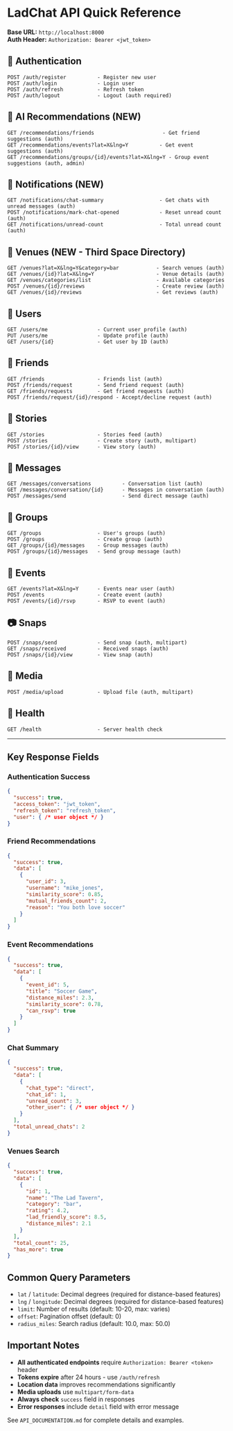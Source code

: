 # LadChat API Quick Reference

**Base URL:** `http://localhost:8000`  
**Auth Header:** `Authorization: Bearer <jwt_token>`

## 🔐 Authentication
```
POST /auth/register          - Register new user
POST /auth/login             - Login user  
POST /auth/refresh           - Refresh token
POST /auth/logout            - Logout (auth required)
```

## 🤖 AI Recommendations (NEW)
```
GET /recommendations/friends                      - Get friend suggestions (auth)
GET /recommendations/events?lat=X&lng=Y          - Get event suggestions (auth)
GET /recommendations/groups/{id}/events?lat=X&lng=Y - Group event suggestions (auth, admin)
```

## 🔔 Notifications (NEW)
```
GET /notifications/chat-summary                  - Get chats with unread messages (auth)
POST /notifications/mark-chat-opened             - Reset unread count (auth)
GET /notifications/unread-count                  - Total unread count (auth)
```

## 📍 Venues (NEW - Third Space Directory)
```
GET /venues?lat=X&lng=Y&category=bar            - Search venues (auth)
GET /venues/{id}?lat=X&lng=Y                    - Venue details (auth)
GET /venues/categories/list                     - Available categories
POST /venues/{id}/reviews                       - Create review (auth)
GET /venues/{id}/reviews                        - Get reviews (auth)
```

## 👤 Users
```
GET /users/me                - Current user profile (auth)
PUT /users/me                - Update profile (auth)
GET /users/{id}              - Get user by ID (auth)
```

## 👥 Friends
```
GET /friends                 - Friends list (auth)
POST /friends/request        - Send friend request (auth)
GET /friends/requests        - Get friend requests (auth)
POST /friends/request/{id}/respond - Accept/decline request (auth)
```

## 📱 Stories
```
GET /stories                 - Stories feed (auth)
POST /stories                - Create story (auth, multipart)
POST /stories/{id}/view      - View story (auth)
```

## 📨 Messages
```
GET /messages/conversations          - Conversation list (auth)
GET /messages/conversation/{id}      - Messages in conversation (auth)
POST /messages/send                  - Send direct message (auth)
```

## 👥 Groups
```
GET /groups                  - User's groups (auth)
POST /groups                 - Create group (auth)
GET /groups/{id}/messages    - Group messages (auth)
POST /groups/{id}/messages   - Send group message (auth)
```

## 🎯 Events
```
GET /events?lat=X&lng=Y      - Events near user (auth)
POST /events                 - Create event (auth)
POST /events/{id}/rsvp       - RSVP to event (auth)
```

## 📷 Snaps
```
POST /snaps/send             - Send snap (auth, multipart)
GET /snaps/received          - Received snaps (auth)
POST /snaps/{id}/view        - View snap (auth)
```

## 📂 Media
```
POST /media/upload           - Upload file (auth, multipart)
```

## 🏥 Health
```
GET /health                  - Server health check
```

---

## Key Response Fields

### Authentication Success
```json
{
  "success": true,
  "access_token": "jwt_token",
  "refresh_token": "refresh_token", 
  "user": { /* user object */ }
}
```

### Friend Recommendations
```json
{
  "success": true,
  "data": [
    {
      "user_id": 3,
      "username": "mike_jones",
      "similarity_score": 0.85,
      "mutual_friends_count": 2,
      "reason": "You both love soccer"
    }
  ]
}
```

### Event Recommendations  
```json
{
  "success": true,
  "data": [
    {
      "event_id": 5,
      "title": "Soccer Game",
      "distance_miles": 2.3,
      "similarity_score": 0.78,
      "can_rsvp": true
    }
  ]
}
```

### Chat Summary
```json
{
  "success": true,
  "data": [
    {
      "chat_type": "direct",
      "chat_id": 1,
      "unread_count": 3,
      "other_user": { /* user object */ }
    }
  ],
  "total_unread_chats": 2
}
```

### Venues Search
```json
{
  "success": true,
  "data": [
    {
      "id": 1,
      "name": "The Lad Tavern",
      "category": "bar",
      "rating": 4.2,
      "lad_friendly_score": 8.5,
      "distance_miles": 2.1
    }
  ],
  "total_count": 25,
  "has_more": true
}
```

## Common Query Parameters
- `lat` / `latitude`: Decimal degrees (required for distance-based features)
- `lng` / `longitude`: Decimal degrees (required for distance-based features)
- `limit`: Number of results (default: 10-20, max: varies)
- `offset`: Pagination offset (default: 0)
- `radius_miles`: Search radius (default: 10.0, max: 50.0)

## Important Notes
- **All authenticated endpoints** require `Authorization: Bearer <token>` header
- **Tokens expire** after 24 hours - use `/auth/refresh` 
- **Location data** improves recommendations significantly
- **Media uploads** use `multipart/form-data`
- **Always check** `success` field in responses
- **Error responses** include `detail` field with error message

See `API_DOCUMENTATION.md` for complete details and examples. 